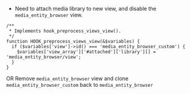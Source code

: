 


 *  Need to attach media library to new view, and disable the `media_entity_browser` view.

```
/**
 * Implements hook_preprocess_views_view().
 */
function HOOK_preprocess_views_view(&$variables) {
  if ($variables['view']->id() === 'media_entity_browser_custom') {
    $variables['view_array']['#attached']['library'][] = 'media_entity_browser/view';
  }
}
```

OR Remove `media_entity_browser` view and clone `media_entity_browser_custom` back to `media_entity_browser`
